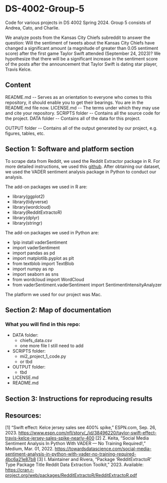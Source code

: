 # DS-4002-Group-5

Code for various projects in DS 4002 Spring 2024. Group 5 consists of Andrea, Cato, and Charlie.

We analyze posts from the Kansas City Chiefs subreddit to answer the question: Will the sentiment of tweets about the Kansas City Chiefs have changed a significant amount (a magnitude of greater than 0.05 sentiment score) after the first game Taylor Swift attended (September 24, 2023)? We hypothesize that there will be a significant increase in the sentiment score of the posts after the announcement that Taylor Swift is dating star player, Travis Kelce.

## Content 
README.md -- Serves as an orientation to everyone who comes to this repository, it should enable you to get their bearings. You are in the README.md file now.
LICENSE.md -- The terms under which they may use and cite your repository.
SCRIPTS folder -- Contains all the source code for the project. 
DATA folder -- Contains all of the data for this project. 

OUTPUT folder -- Contains all of the output generated by our project, e.g. figures, tables, etc.

## Section 1: Software and platform section
To scrape data from Reddit, we used the Reddit Extractor package in R. For more detailed instructions, we used this [github](https://github.com/ivan-rivera/RedditExtractor "github"). After obtaining our dataset, we used the VADER sentiment analysis package in Python to conduct our analysis. 

The add-on packages we used in R are:
* library(ggplot2)
* library(tidyverse)
* library(wordcloud)
* library(RedditExtractoR)
* library(dplyr)
* library(stringr)

The add-on packages we used in Python are:
* !pip install vaderSentiment
* import vaderSentiment
* import pandas as pd
* import matplotlib.pyplot as plt
* from textblob import TextBlob
* import numpy as np
* import seaborn as sns
* from wordcloud import WordCloud
* from vaderSentiment.vaderSentiment import SentimentIntensityAnalyzer

The platform we used for our project was Mac.

## Section 2: Map of documentation
### What you will find in this repo:
* DATA folder:
  * chiefs_data.csv
  * one more file I still need to add
* SCRIPTS folder:
  * mi2_project_1_code.py
  * or tbd
* OUTPUT folder:
  * tbd
* LICENSE.md
* README.md

## Section 3: Instructions for reproducing results

## Resources:
[1]
“Swift effect: Kelce jersey sales see 400% spike,” ESPN.com, Sep. 26, 2023. https://www.espn.com/nfl/story/_/id/38496220/taylor-swift-effect-travis-kelce-jersey-sales-spike-nearly-400
[2]
Z. Keita, “Social Media Sentiment Analysis In Python With VADER — No Training Required!,” Medium, Mar. 01, 2022. https://towardsdatascience.com/social-media-sentiment-analysis-in-python-with-vader-no-training-required-4bc6a21e87b8
[3]
I. Maintainer and Rivera, “Package ‘RedditExtractoR’ Type Package Title Reddit Data Extraction Toolkit,” 2023. Available: https://cran.r-project.org/web/packages/RedditExtractoR/RedditExtractoR.pdf
